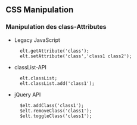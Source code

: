 ## CSS Manipulation

### Manipulation des class-Attributes

* Legacy JavaScript

        elt.getAttribute('class');
        elt.setAttribute('class','class1 class2');

* classList-API

        elt.classList;
        elt.classList.add('class1');

* jQuery API

        $elt.addClass('class1');
        $elt.removeClass('class1');
        $elt.toggleClass('class1');
